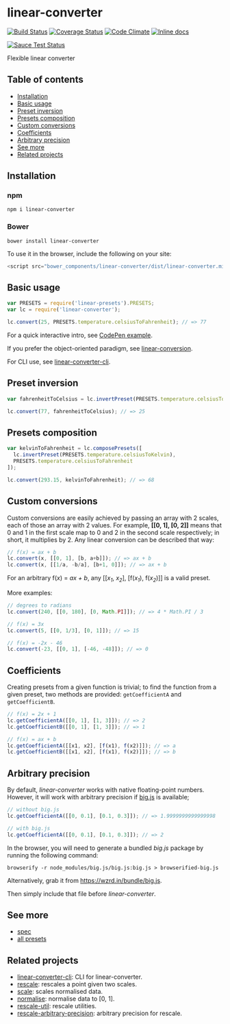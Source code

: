 # linear-converter

[![Build Status](https://travis-ci.org/javiercejudo/linear-converter.svg)](https://travis-ci.org/javiercejudo/linear-converter)
[![Coverage Status](https://coveralls.io/repos/javiercejudo/linear-converter/badge.svg?branch=master)](https://coveralls.io/r/javiercejudo/linear-converter?branch=master)
[![Code Climate](https://codeclimate.com/github/javiercejudo/linear-converter/badges/gpa.svg)](https://codeclimate.com/github/javiercejudo/linear-converter)
[![Inline docs](http://inch-ci.org/github/javiercejudo/linear-converter.svg?branch=master)](http://inch-ci.org/github/javiercejudo/linear-converter)

[![Sauce Test Status](https://saucelabs.com/browser-matrix/linear-converter.svg)](https://saucelabs.com/u/linear-converter)

Flexible linear converter

## Table of contents

- [Installation](#installation)
- [Basic usage](#basic-usage)
- [Preset inversion](#preset-inversion)
- [Presets composition](#presets-composition)
- [Custom conversions](#custom-conversions)
- [Coefficients](#coefficients)
- [Arbitrary precision](#arbitrary-precision)
- [See more](#see-more)
- [Related projects](#related-projects)

## Installation

### npm

    npm i linear-converter

### Bower

    bower install linear-converter

To use it in the browser, include the following on your site:

```js
<script src="bower_components/linear-converter/dist/linear-converter.min.js"></script>
```

## Basic usage

```js
var PRESETS = require('linear-presets').PRESETS;
var lc = require('linear-converter');

lc.convert(25, PRESETS.temperature.celsiusToFahrenheit); // => 77
```

For a quick interactive intro, see [CodePen example](http://codepen.io/javiercejudo/pen/PwvePd?editors=101).

If you prefer the object-oriented paradigm, see [linear-conversion](https://github.com/javiercejudo/linear-conversion).

For CLI use, see [linear-converter-cli](https://github.com/javiercejudo/linear-converter-cli).

## Preset inversion

```js
var fahrenheitToCelsius = lc.invertPreset(PRESETS.temperature.celsiusToFahrenheit);

lc.convert(77, fahrenheitToCelsius); // => 25
```

## Presets composition

```js
var kelvinToFahrenheit = lc.composePresets([
  lc.invertPreset(PRESETS.temperature.celsiusToKelvin),
  PRESETS.temperature.celsiusToFahrenheit
]);

lc.convert(293.15, kelvinToFahrenheit); // => 68
```

## Custom conversions

Custom conversions are easily achieved by passing an array with 2 scales, each
of those an array with 2 values. For example, **[[0, 1], [0, 2]]** means that 0 and
1 in the first scale map to 0 and 2 in the second scale respectively; in short,
it multiplies by 2. Any linear conversion can be described that way:

```js
// f(x) = ax + b
lc.convert(x, [[0, 1], [b, a+b]]); // => ax + b
lc.convert(x, [[1/a, -b/a], [b+1, 0]]); // => ax + b
```

For an arbitrary f(_x_) = _ax + b_, any [[_x<sub>1</sub>_, _x<sub>2</sub>_], [f(_x<sub>1</sub>_), f(_x<sub>2</sub>_)]] is a valid preset.

More examples:

```js
// degrees to radians
lc.convert(240, [[0, 180], [0, Math.PI]]); // => 4 * Math.PI / 3

// f(x) = 3x
lc.convert(5, [[0, 1/3], [0, 1]]); // => 15

// f(x) = -2x - 46
lc.convert(-23, [[0, 1], [-46, -48]]); // => 0
```

## Coefficients

Creating presets from a given function is trivial; to find the function from a given preset, two methods are provided: `getCoefficientA` and `getCoefficientB`.

```js
// f(x) = 2x + 1
lc.getCoefficientA([[0, 1], [1, 3]]); // => 2
lc.getCoefficientB([[0, 1], [1, 3]]); // => 1

// f(x) = ax + b
lc.getCoefficientA([[x1, x2], [f(x1), f(x2)]]); // => a
lc.getCoefficientB([[x1, x2], [f(x1), f(x2)]]); // => b
```

## Arbitrary precision

By default, *linear-converter* works with native floating-point numbers.
However, it will work with arbitrary precision if
[big.js](https://github.com/MikeMcl/big.js) is available;

```js
// without big.js
lc.getCoefficientA([[0, 0.1], [0.1, 0.3]]); // => 1.9999999999999998

// with big.js
lc.getCoefficientA([[0, 0.1], [0.1, 0.3]]); // => 2
```

In the browser, you will need to generate a bundled *big.js* package by
running the following command:

    browserify -r node_modules/big.js/big.js:big.js > browserified-big.js

Alternatively, grab it from https://wzrd.in/bundle/big.js.

Then simply include that file before *linear-converter*.

## See more

- [spec](test/iojs/spec.js)
- [all presets](https://github.com/javiercejudo/linear-presets/blob/master/data/presets.json)

## Related projects

- [linear-converter-cli](https://github.com/javiercejudo/linear-converter-cli): CLI for linear-converter.
- [rescale](https://github.com/javiercejudo/rescale): rescales a point given two scales.
- [scale](https://github.com/javiercejudo/scale): scales normalised data.
- [normalise](https://github.com/javiercejudo/normalise): normalise data to [0, 1].
- [rescale-util](https://github.com/javiercejudo/rescale-util): rescale utilities.
- [rescale-arbitrary-precision](https://github.com/javiercejudo/rescale-arbitrary-precision): arbitrary precision for rescale.
